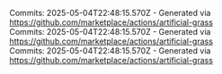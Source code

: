 Commits: 2025-05-04T22:48:15.570Z - Generated via https://github.com/marketplace/actions/artificial-grass
<br>
Commits: 2025-05-04T22:48:15.570Z - Generated via https://github.com/marketplace/actions/artificial-grass
<br>
Commits: 2025-05-04T22:48:15.570Z - Generated via https://github.com/marketplace/actions/artificial-grass
<br>
